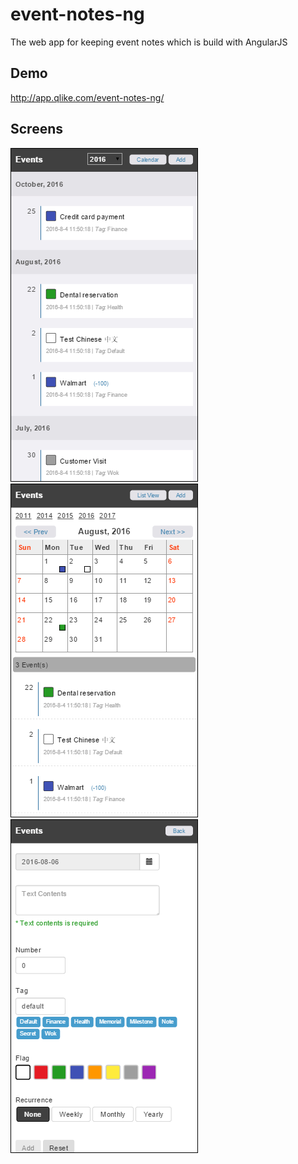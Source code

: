 # event-notes-ng
The web app for keeping event notes which is build with AngularJS

## Demo
http://app.qlike.com/event-notes-ng/

## Screens
![image](https://raw.githubusercontent.com/hui-w/event-notes-ng/master/screenshots/1.png)
![image](https://raw.githubusercontent.com/hui-w/event-notes-ng/master/screenshots/2.png)
![image](https://raw.githubusercontent.com/hui-w/event-notes-ng/master/screenshots/3.png)
